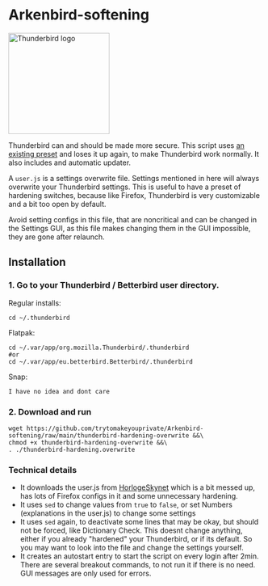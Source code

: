 # Arkenbird-softening
<img src="https://upload.wikimedia.org/wikipedia/commons/5/53/Thunderbird_2023_icon.png" alt="Thunderbird logo" width="200"/>

Thunderbird can and should be made more secure. This script uses [an existing preset](https://github.com/HorlogeSkynet/thunderbird-user.js/) and loses it up again, to make Thunderbird work normally. It also includes and automatic updater.

A `user.js` is a settings overwrite file. Settings mentioned in here will always overwrite your Thunderbird settings. This is useful to have a preset of hardening switches, because like Firefox, Thunderbird is very customizable and a bit too open by default.

Avoid setting configs in this file, that are noncritical and can be changed in the Settings GUI, as this file makes changing them in the GUI impossible, they are gone after relaunch.

## Installation

### 1. Go to your Thunderbird / Betterbird user directory.

Regular installs:

```
cd ~/.thunderbird
```

Flatpak:

```
cd ~/.var/app/org.mozilla.Thunderbird/.thunderbird
#or
cd ~/.var/app/eu.betterbird.Betterbird/.thunderbird
```

Snap:

```
I have no idea and dont care
````

### 2. Download and run

```
wget https://github.com/trytomakeyouprivate/Arkenbird-softening/raw/main/thunderbird-hardening-overwrite &&\
chmod +x thunderbird-hardening-overwrite &&\
. ./thunderbird-hardening.overwrite
```


### Technical details
- It downloads the user.js from [HorlogeSkynet](https://raw.githubusercontent.com/HorlogeSkynet/thunderbird-user.js/master/user.js) which is a bit messed up, has lots of Firefox configs in it and some unnecessary hardening.
- It uses `sed` to change values from `true` to `false`, or set Numbers (explanations in the user.js) to change some settings
- It uses `sed` again, to deactivate some lines that may be okay, but should not be forced, like Dictionary Check. This doesnt change anything, either if you already "hardened" your Thunderbird, or if its default. So you may want to look into the file and change the settings yourself.
- It creates an autostart entry to start the script on every login after 2min. There are several breakout commands, to not run it if there is no need. GUI messages are only used for errors.

